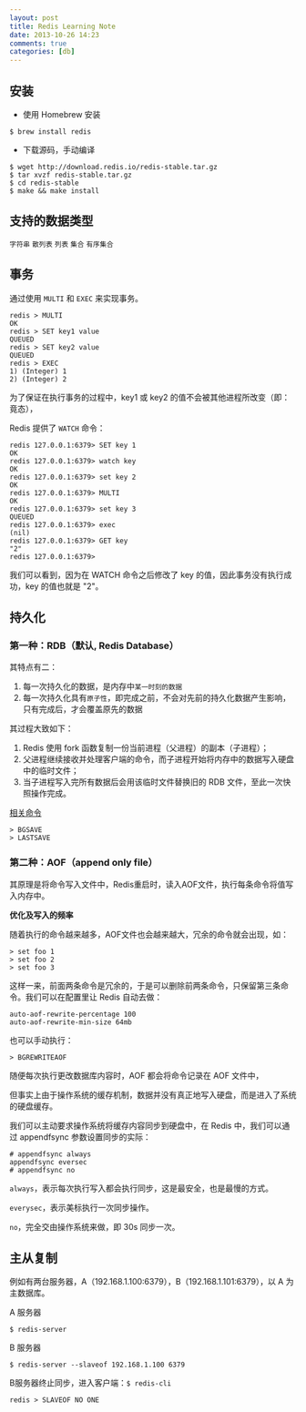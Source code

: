 ```yaml
---
layout: post
title: Redis Learning Note
date: 2013-10-26 14:23
comments: true
categories: [db]
---
```


## 安装

- 使用 Homebrew 安装

```
$ brew install redis
```

- 下载源码，手动编译

```
$ wget http://download.redis.io/redis-stable.tar.gz
$ tar xvzf redis-stable.tar.gz
$ cd redis-stable
$ make && make install
```

## 支持的数据类型

`字符串` `散列表` `列表` `集合` `有序集合`

## 事务

通过使用 `MULTI` 和 `EXEC` 来实现事务。

```
redis > MULTI
OK
redis > SET key1 value
QUEUED
redis > SET key2 value
QUEUED
redis > EXEC
1) (Integer) 1
2) (Integer) 2
```

为了保证在执行事务的过程中，key1 或 key2 的值不会被其他进程所改变（即：竟态），

Redis 提供了 `WATCH` 命令：

```
redis 127.0.0.1:6379> SET key 1
OK
redis 127.0.0.1:6379> watch key
OK
redis 127.0.0.1:6379> set key 2
OK
redis 127.0.0.1:6379> MULTI
OK
redis 127.0.0.1:6379> set key 3
QUEUED
redis 127.0.0.1:6379> exec
(nil)
redis 127.0.0.1:6379> GET key
"2"
redis 127.0.0.1:6379>
```

我们可以看到，因为在 WATCH 命令之后修改了 key 的值，因此事务没有执行成功，key 的值也就是 "2"。

## 持久化

### 第一种：RDB（默认, Redis Database）

其特点有二：

1. 每一次持久化的数据，是内存中`某一时刻的数据`
2. 每一次持久化具有`原子性`，即完成之前，不会对先前的持久化数据产生影响，只有完成后，才会覆盖原先的数据

其过程大致如下：

1. Redis 使用 fork 函数复制一份当前进程（父进程）的副本（子进程）；
2. 父进程继续接收并处理客户端的命令，而子进程开始将内存中的数据写入硬盘中的临时文件；
3. 当子进程写入完所有数据后会用该临时文件替换旧的 RDB 文件，至此一次快照操作完成。

[相关命令](http://redis.io/commands/bgsave)

```
> BGSAVE
> LASTSAVE
```
  
### 第二种：AOF（append only file）

其原理是将命令写入文件中，Redis重启时，读入AOF文件，执行每条命令将值写入内存中。

**优化及写入的频率**

随着执行的命令越来越多，AOF文件也会越来越大，冗余的命令就会出现，如：

```
> set foo 1
> set foo 2
> set foo 3
```

这样一来，前面两条命令是冗余的，于是可以删除前两条命令，只保留第三条命令。我们可以在配置里让 Redis 自动去做：

```
auto-aof-rewrite-percentage 100
auto-aof-rewrite-min-size 64mb
```

也可以手动执行：

```
> BGREWRITEAOF
```

随便每次执行更改数据库内容时，AOF 都会将命令记录在 AOF 文件中，

但事实上由于操作系统的缓存机制，数据并没有真正地写入硬盘，而是进入了系统的硬盘缓存。

我们可以主动要求操作系统将缓存内容同步到硬盘中，在 Redis 中，我们可以通过 appendfsync 参数设置同步的实际：

```
# appendfsync always
appendfsync eversec
# appendfsync no        
```

`always`，表示每次执行写入都会执行同步，这是最安全，也是最慢的方式。

`everysec`，表示美标执行一次同步操作。

`no`，完全交由操作系统来做，即 30s 同步一次。


## 主从复制

例如有两台服务器，A（192.168.1.100:6379），B（192.168.1.101:6379），以 A 为主数据库。

A 服务器

```
$ redis-server
```

B 服务器

```
$ redis-server --slaveof 192.168.1.100 6379
```

B服务器终止同步，进入客户端：`$ redis-cli`

```
redis > SLAVEOF NO ONE
```

